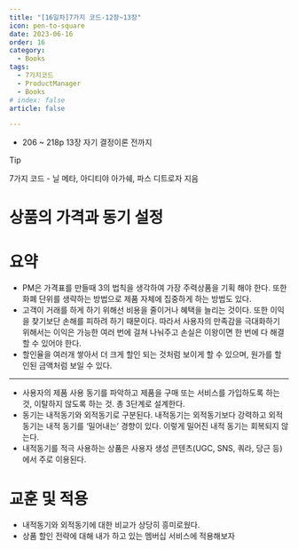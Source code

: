 ```yaml
---
title: "[16일차]7가지 코드-12장~13장"
icon: pen-to-square
date: 2023-06-16
order: 16
category:
  - Books
tags:
  - 7가지코드
  - ProductManager
  - Books
# index: false
article: false

---
```

- 206 ~ 218p 13장 자기 결정이론 전까지

<!-- more -->

>[!tip]
>7가지 코드 - 닐 메타, 아디티야 아가쉐, 파스 디트로자 지음


# 상품의 가격과 동기 설정

# 요약

- PM은 가격표를 만들때 3의 법칙을 생각하여 가장 주력상품을 기획 해야 한다. 또한 화폐 단위를 생략하는 방법으로 제품 자체에 집중하게 하는 방법도 있다.
- 고객이 거래를 하게 하기 위해선 비용을 줄이거나 혜택을 늘리는 것이다. 또한 이익을 찾기보단 손해를 피하려 하기 때문이다. 따라서 사용자의 만족감을 극대화하기 위해서는 이익은 가능한 여러 번에 걸쳐 나눠주고 손실은 이왕이면 한 번에 다 해결 할 수 있어야 한다.
- 할인율을 여러개 쌓아서 더 크게 할인 되는 것처럼 보이게 할 수 있으며, 원가를 할인된 금액처럼 보일 수 있다.

---

- 사용자의 제품 사용 동기를 파악하고 제품을 구매 또는 서비스를 가입하도록 하는것, 이탈하지 않도록 하는 것. 총 3단계로 설계한다.
- 동기는 내적동기와 외적동기로 구분된다. 내적동기는 외적동기보다 강력하고 외적동기는 내적 동기를 ‘밀어내는’ 경향이 있다. 이렇게 밀어진 내적 동기는 회복되지 않는다.
- 내적동기를 적극 사용하는 상품은 사용자 생성 콘텐츠(UGC, SNS, 쿼라, 당근 등)에서 주로 이용된다.

# 교훈 및 적용

- 내적동기와 외적동기에 대한 비교가 상당히 흥미로웠다.
- 상품 할인 전략에 대해 내가 하고 있는 멤버십 서비스에 적용해보자